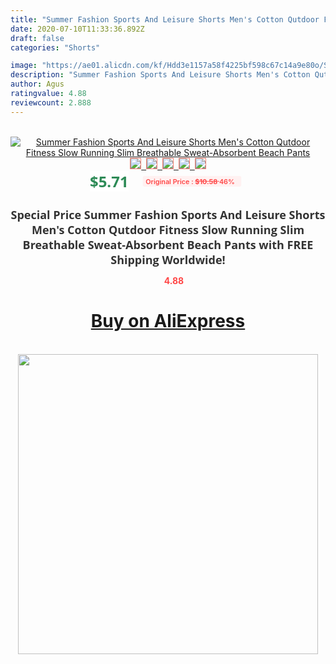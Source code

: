 ```yaml
---
title: "Summer Fashion Sports And Leisure Shorts Men's Cotton Qutdoor Fitness Slow Running Slim Breathable Sweat-Absorbent Beach Pants"
date: 2020-07-10T11:33:36.892Z
draft: false
categories: "Shorts"

image: "https://ae01.alicdn.com/kf/Hdd3e1157a58f4225bf598c67c14a9e80o/Summer-Fashion-Sports-And-Leisure-Shorts-Men-s-Cotton-Qutdoor-Fitness-Slow-Running-Slim-Breathable-Sweat.jpg"
description: "Summer Fashion Sports And Leisure Shorts Men's Cotton Qutdoor Fitness Slow Running Slim Breathable Sweat-Absorbent Beach Pants"
author: Agus
ratingvalue: 4.88
reviewcount: 2.888
---
```

<br>
<div style="text-align: center;">
<a href="https://s.click.aliexpress.com/e/_9ispfn" target="_blank" rel="nofollow noopener noreferrer"><img alt="Summer Fashion Sports And Leisure Shorts Men's Cotton Qutdoor Fitness Slow Running Slim Breathable Sweat-Absorbent Beach Pants" class="magnifier-image" src="https://ae01.alicdn.com/kf/Hdd3e1157a58f4225bf598c67c14a9e80o/Summer-Fashion-Sports-And-Leisure-Shorts-Men-s-Cotton-Qutdoor-Fitness-Slow-Running-Slim-Breathable-Sweat.jpg_640x640.jpg">
<br>
<img style="border:1px solid salmon" src="https://ae01.alicdn.com/kf/Hdd3e1157a58f4225bf598c67c14a9e80o/Summer-Fashion-Sports-And-Leisure-Shorts-Men-s-Cotton-Qutdoor-Fitness-Slow-Running-Slim-Breathable-Sweat.jpg_120x120.jpg">&nbsp;&nbsp;<img style="border:1px solid salmon" src="https://ae01.alicdn.com/kf/H4805716abe3e470d8556e18a0b7cc925C/Summer-Fashion-Sports-And-Leisure-Shorts-Men-s-Cotton-Qutdoor-Fitness-Slow-Running-Slim-Breathable-Sweat.jpg_120x120.jpg">&nbsp;&nbsp;<img style="border:1px solid salmon" src="https://ae01.alicdn.com/kf/H169267f088c64e87a166669a16099643H/Summer-Fashion-Sports-And-Leisure-Shorts-Men-s-Cotton-Qutdoor-Fitness-Slow-Running-Slim-Breathable-Sweat.jpg_120x120.jpg">&nbsp;&nbsp;<img style="border:1px solid salmon" src="https://ae01.alicdn.com/kf/He8b1d23d2f2e4f52b5ab9ac885394883l/Summer-Fashion-Sports-And-Leisure-Shorts-Men-s-Cotton-Qutdoor-Fitness-Slow-Running-Slim-Breathable-Sweat.jpg_120x120.jpg">&nbsp;&nbsp;<img style="border:1px solid salmon" src="https://ae01.alicdn.com/kf/H77663ad57189490496c61626b134b5d67/Summer-Fashion-Sports-And-Leisure-Shorts-Men-s-Cotton-Qutdoor-Fitness-Slow-Running-Slim-Breathable-Sweat.jpg_120x120.jpg"></a></div><br0>
<div style="text-align: center;"><span style="background-color: white; border: 0px; box-sizing: border-box; color: seagreen; display: inline-block; font-family: &quot;open sans&quot; , &quot;arial&quot; , &quot;helvetica&quot; , sans-serif , &quot;heiti&quot;; font-size: 24px; font-stretch: inherit; font-weight: 700; line-height: inherit; margin: 0px 10px 0px 0px; padding: 0px; vertical-align: middle;">$5.71 </span>
<span style="background: rgb(255 , 241 , 241); border-radius: 3px; border: 0px; box-sizing: border-box; color: #ff4747; display: inline-block; font-family: inherit; font-size: 12px; font-stretch: inherit; font-style: inherit; font-variant: inherit; font-weight: 600; line-height: inherit; margin: 0px; padding: 2px 5px; transform: scale(0.9); vertical-align: middle;">Original Price : <b style="text-decoration: line-through;">$10.58 </b> 46%&nbsp;&nbsp;</span></div>
<h1 style="color: #333333; display: inline-block; font-family: &quot;open sans&quot; , &quot;arial&quot; , &quot;helvetica&quot; , sans-serif , &quot;heiti&quot;; font-size: 18px; font-stretch: inherit; font-weight: 700; text-align: center;">Special Price Summer Fashion Sports And Leisure Shorts Men's Cotton Qutdoor Fitness Slow Running Slim Breathable Sweat-Absorbent Beach Pants with FREE Shipping Worldwide!</h1>
<div style="color: #ff4747; text-align: center;">
<img src="https://4.bp.blogspot.com/-M0ZcTcb-5uY/XleCXlxnR4I/AAAAAAAAAEc/OrjgMkXV1oMQFaCRZj5HQwOCBcu3w1FegCPcBGAYYCw/s1600/star.png" style="height: 15px;">&nbsp;<b>4.88</b></div>
<div class="button_cont" align="center"><a class="buynow_a" href="https://s.click.aliexpress.com/e/_9ispfn" target="_blank" rel="nofollow noopener noreferrer"><H1>Buy on AliExpress</H1></a></div><br>
<div class="separator" style="clear: both; text-align: center;">
<img src="https://lh3.googleusercontent.com/-pTy5HemUv9M/XlePHvY0dAI/AAAAAAAAAE4/0nX5iRUoIWY8eMW9Dpxeirr157OZliDIgCLcBGAsYHQ/s1600/badge.gif" width="480">
</div>
